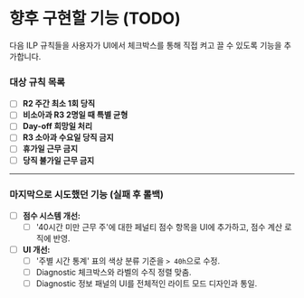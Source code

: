 # 향후 구현할 기능 (TODO)

다음 ILP 규칙들을 사용자가 UI에서 체크박스를 통해 직접 켜고 끌 수 있도록 기능을 추가합니다.

### 대상 규칙 목록

- [ ] **R2 주간 최소 1회 당직**
- [ ] **비소아과 R3 2명일 때 특별 균형**
- [ ] **Day-off 희망일 처리**
- [ ] **R3 소아과 수요일 당직 금지**
- [ ] **휴가일 근무 금지**
- [ ] **당직 불가일 근무 금지**

---

### 마지막으로 시도했던 기능 (실패 후 롤백)

- [ ] **점수 시스템 개선:**
    - [ ] '40시간 미만 근무 주'에 대한 페널티 점수 항목을 UI에 추가하고, 점수 계산 로직에 반영.
- [ ] **UI 개선:**
    - [ ] '주별 시간 통계' 표의 색상 분류 기준을 `> 40h`으로 수정.
    - [ ] Diagnostic 체크박스와 라벨의 수직 정렬 맞춤.
    - [ ] Diagnostic 정보 패널의 UI를 전체적인 라이트 모드 디자인과 통일.
